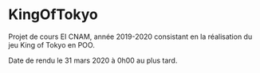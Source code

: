 # KingOfTokyo
Projet de cours EI CNAM, année 2019-2020 consistant en la réalisation du jeu King of Tokyo en POO.

Date de rendu le 31 mars 2020 à 0h00 au plus tard.
